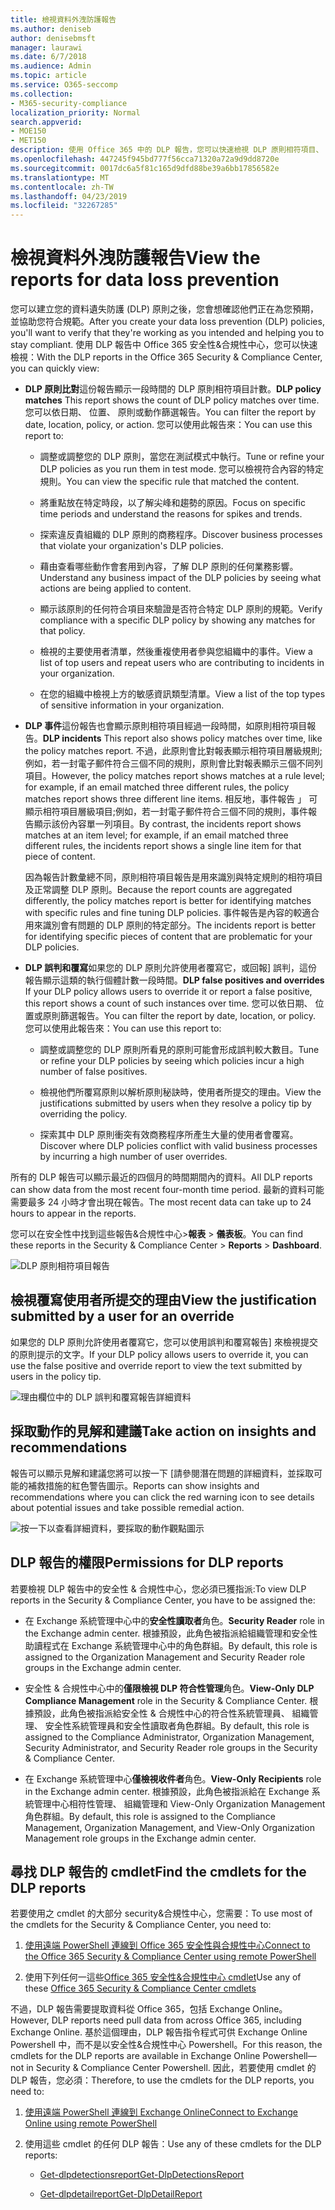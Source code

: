 ```yaml
---
title: 檢視資料外洩防護報告
ms.author: deniseb
author: denisebmsft
manager: laurawi
ms.date: 6/7/2018
ms.audience: Admin
ms.topic: article
ms.service: O365-seccomp
ms.collection:
- M365-security-compliance
localization_priority: Normal
search.appverid:
- MOE150
- MET150
description: 使用 Office 365 中的 DLP 報告，您可以快速檢視 DLP 原則相符項目、 覆寫或誤判; 的數請參閱是否它們在一段時間; 趨勢向上或向下以不同方式; 篩選報表然後選取圖形上線條上的一點檢視其他詳細資料。
ms.openlocfilehash: 447245f945bd777f56cca71320a72a9d9dd8720e
ms.sourcegitcommit: 0017dc6a5f81c165d9dfd88be39a6bb17856582e
ms.translationtype: MT
ms.contentlocale: zh-TW
ms.lasthandoff: 04/23/2019
ms.locfileid: "32267285"
---
```

# <a name="view-the-reports-for-data-loss-prevention"></a><span data-ttu-id="73b3a-103">檢視資料外洩防護報告</span><span class="sxs-lookup"><span data-stu-id="73b3a-103">View the reports for data loss prevention</span></span>

<span data-ttu-id="73b3a-104">您可以建立您的資料遺失防護 (DLP) 原則之後，您會想確認他們正在為您預期，並協助您符合規範。</span><span class="sxs-lookup"><span data-stu-id="73b3a-104">After you create your data loss prevention (DLP) policies, you'll want to verify that they're working as you intended and helping you to stay compliant.</span></span> <span data-ttu-id="73b3a-105">使用 DLP 報告中 Office 365 安全性&amp;合規性中心，您可以快速檢視：</span><span class="sxs-lookup"><span data-stu-id="73b3a-105">With the DLP reports in the Office 365 Security &amp; Compliance Center, you can quickly view:</span></span>
  
- <span data-ttu-id="73b3a-106">**DLP 原則比對**這份報告顯示一段時間的 DLP 原則相符項目計數。</span><span class="sxs-lookup"><span data-stu-id="73b3a-106">**DLP policy matches** This report shows the count of DLP policy matches over time.</span></span> <span data-ttu-id="73b3a-107">您可以依日期、 位置、 原則或動作篩選報告。</span><span class="sxs-lookup"><span data-stu-id="73b3a-107">You can filter the report by date, location, policy, or action.</span></span> <span data-ttu-id="73b3a-108">您可以使用此報告來：</span><span class="sxs-lookup"><span data-stu-id="73b3a-108">You can use this report to:</span></span> 
    
  - <span data-ttu-id="73b3a-109">調整或調整您的 DLP 原則，當您在測試模式中執行。</span><span class="sxs-lookup"><span data-stu-id="73b3a-109">Tune or refine your DLP policies as you run them in test mode.</span></span> <span data-ttu-id="73b3a-110">您可以檢視符合內容的特定規則。</span><span class="sxs-lookup"><span data-stu-id="73b3a-110">You can view the specific rule that matched the content.</span></span>
    
  - <span data-ttu-id="73b3a-111">將重點放在特定時段，以了解尖峰和趨勢的原因。</span><span class="sxs-lookup"><span data-stu-id="73b3a-111">Focus on specific time periods and understand the reasons for spikes and trends.</span></span>
    
  - <span data-ttu-id="73b3a-112">探索違反貴組織的 DLP 原則的商務程序。</span><span class="sxs-lookup"><span data-stu-id="73b3a-112">Discover business processes that violate your organization's DLP policies.</span></span>
    
  - <span data-ttu-id="73b3a-113">藉由查看哪些動作會套用到內容，了解 DLP 原則的任何業務影響。</span><span class="sxs-lookup"><span data-stu-id="73b3a-113">Understand any business impact of the DLP policies by seeing what actions are being applied to content.</span></span>
    
  - <span data-ttu-id="73b3a-114">顯示該原則的任何符合項目來驗證是否符合特定 DLP 原則的規範。</span><span class="sxs-lookup"><span data-stu-id="73b3a-114">Verify compliance with a specific DLP policy by showing any matches for that policy.</span></span>
    
  - <span data-ttu-id="73b3a-115">檢視的主要使用者清單，然後重複使用者參與您組織中的事件。</span><span class="sxs-lookup"><span data-stu-id="73b3a-115">View a list of top users and repeat users who are contributing to incidents in your organization.</span></span>
    
  - <span data-ttu-id="73b3a-116">在您的組織中檢視上方的敏感資訊類型清單。</span><span class="sxs-lookup"><span data-stu-id="73b3a-116">View a list of the top types of sensitive information in your organization.</span></span>
    
- <span data-ttu-id="73b3a-117">**DLP 事件**這份報告也會顯示原則相符項目經過一段時間，如原則相符項目報告。</span><span class="sxs-lookup"><span data-stu-id="73b3a-117">**DLP incidents** This report also shows policy matches over time, like the policy matches report.</span></span> <span data-ttu-id="73b3a-118">不過，此原則會比對報表顯示相符項目層級規則;例如，若一封電子郵件符合三個不同的規則，原則會比對報表顯示三個不同列項目。</span><span class="sxs-lookup"><span data-stu-id="73b3a-118">However, the policy matches report shows matches at a rule level; for example, if an email matched three different rules, the policy matches report shows three different line items.</span></span> <span data-ttu-id="73b3a-119">相反地，事件報告 」 可顯示相符項目層級項目;例如，若一封電子郵件符合三個不同的規則，事件報告顯示該份內容單一列項目。</span><span class="sxs-lookup"><span data-stu-id="73b3a-119">By contrast, the incidents report shows matches at an item level; for example, if an email matched three different rules, the incidents report shows a single line item for that piece of content.</span></span> 
    
  <span data-ttu-id="73b3a-120">因為報告計數彙總不同，原則相符項目報告是用來識別與特定規則的相符項目及正常調整 DLP 原則。</span><span class="sxs-lookup"><span data-stu-id="73b3a-120">Because the report counts are aggregated differently, the policy matches report is better for identifying matches with specific rules and fine tuning DLP policies.</span></span> <span data-ttu-id="73b3a-121">事件報告是內容的較適合用來識別會有問題的 DLP 原則的特定部分。</span><span class="sxs-lookup"><span data-stu-id="73b3a-121">The incidents report is better for identifying specific pieces of content that are problematic for your DLP policies.</span></span>
    
- <span data-ttu-id="73b3a-122">**DLP 誤判和覆寫**如果您的 DLP 原則允許使用者覆寫它，或回報] 誤判，這份報告顯示這類的執行個體計數一段時間。</span><span class="sxs-lookup"><span data-stu-id="73b3a-122">**DLP false positives and overrides** If your DLP policy allows users to override it or report a false positive, this report shows a count of such instances over time.</span></span> <span data-ttu-id="73b3a-123">您可以依日期、 位置或原則篩選報告。</span><span class="sxs-lookup"><span data-stu-id="73b3a-123">You can filter the report by date, location, or policy.</span></span> <span data-ttu-id="73b3a-124">您可以使用此報告來：</span><span class="sxs-lookup"><span data-stu-id="73b3a-124">You can use this report to:</span></span> 
    
  - <span data-ttu-id="73b3a-125">調整或調整您的 DLP 原則所看見的原則可能會形成誤判較大數目。</span><span class="sxs-lookup"><span data-stu-id="73b3a-125">Tune or refine your DLP policies by seeing which policies incur a high number of false positives.</span></span>
    
  - <span data-ttu-id="73b3a-126">檢視他們所覆寫原則以解析原則秘訣時，使用者所提交的理由。</span><span class="sxs-lookup"><span data-stu-id="73b3a-126">View the justifications submitted by users when they resolve a policy tip by overriding the policy.</span></span>
    
  - <span data-ttu-id="73b3a-127">探索其中 DLP 原則衝突有效商務程序所產生大量的使用者會覆寫。</span><span class="sxs-lookup"><span data-stu-id="73b3a-127">Discover where DLP policies conflict with valid business processes by incurring a high number of user overrides.</span></span>
    
<span data-ttu-id="73b3a-128">所有的 DLP 報告可以顯示最近的四個月的時間期間內的資料。</span><span class="sxs-lookup"><span data-stu-id="73b3a-128">All DLP reports can show data from the most recent four-month time period.</span></span> <span data-ttu-id="73b3a-129">最新的資料可能需要最多 24 小時才會出現在報告。</span><span class="sxs-lookup"><span data-stu-id="73b3a-129">The most recent data can take up to 24 hours to appear in the reports.</span></span>
  
<span data-ttu-id="73b3a-130">您可以在安全性中找到這些報告&amp;合規性中心\>**報表** \> **儀表板**。</span><span class="sxs-lookup"><span data-stu-id="73b3a-130">You can find these reports in the Security &amp; Compliance Center \> **Reports** \> **Dashboard**.</span></span>
  
![DLP 原則相符項目報告](media/117d20c9-d379-403f-ad68-1f5cd6c4e5cf.png)
  
## <a name="view-the-justification-submitted-by-a-user-for-an-override"></a><span data-ttu-id="73b3a-132">檢視覆寫使用者所提交的理由</span><span class="sxs-lookup"><span data-stu-id="73b3a-132">View the justification submitted by a user for an override</span></span>

<span data-ttu-id="73b3a-133">如果您的 DLP 原則允許使用者覆寫它，您可以使用誤判和覆寫報告] 來檢視提交的原則提示的文字。</span><span class="sxs-lookup"><span data-stu-id="73b3a-133">If your DLP policy allows users to override it, you can use the false positive and override report to view the text submitted by users in the policy tip.</span></span>
  
![理由欄位中的 DLP 誤判和覆寫報告詳細資料](media/e11e3126-026d-4e77-a16d-74a0686d1fa3.png)
  
## <a name="take-action-on-insights-and-recommendations"></a><span data-ttu-id="73b3a-135">採取動作的見解和建議</span><span class="sxs-lookup"><span data-stu-id="73b3a-135">Take action on insights and recommendations</span></span>

<span data-ttu-id="73b3a-136">報告可以顯示見解和建議您將可以按一下 [請參閱潛在問題的詳細資料，並採取可能的補救措施的紅色警告圖示。</span><span class="sxs-lookup"><span data-stu-id="73b3a-136">Reports can show insights and recommendations where you can click the red warning icon to see details about potential issues and take possible remedial action.</span></span>
  
![按一下以查看詳細資料，要採取的動作觀點圖示](media/51782036-7299-4960-8175-75c2b1637159.png)
  
## <a name="permissions-for-dlp-reports"></a><span data-ttu-id="73b3a-138">DLP 報告的權限</span><span class="sxs-lookup"><span data-stu-id="73b3a-138">Permissions for DLP reports</span></span>

<span data-ttu-id="73b3a-139">若要檢視 DLP 報告中的安全性 & 合規性中心，您必須已獲指派:</span><span class="sxs-lookup"><span data-stu-id="73b3a-139">To view DLP reports in the Security & Compliance Center, you have to be assigned the:</span></span>

- <span data-ttu-id="73b3a-140">在 Exchange 系統管理中心中的**安全性讀取者**角色。</span><span class="sxs-lookup"><span data-stu-id="73b3a-140">**Security Reader** role in the Exchange admin center.</span></span> <span data-ttu-id="73b3a-141">根據預設，此角色被指派給組織管理和安全性助讀程式在 Exchange 系統管理中心中的角色群組。</span><span class="sxs-lookup"><span data-stu-id="73b3a-141">By default, this role is assigned to the Organization Management and Security Reader role groups in the Exchange admin center.</span></span>

- <span data-ttu-id="73b3a-142">安全性 & 合規性中心中的**僅限檢視 DLP 符合性管理**角色。</span><span class="sxs-lookup"><span data-stu-id="73b3a-142">**View-Only DLP Compliance Management** role in the Security & Compliance Center.</span></span> <span data-ttu-id="73b3a-143">根據預設，此角色被指派給安全性 & 合規性中心的符合性系統管理員、 組織管理、 安全性系統管理員和安全性讀取者角色群組。</span><span class="sxs-lookup"><span data-stu-id="73b3a-143">By default, this role is assigned to the Compliance Administrator, Organization Management, Security Administrator, and Security Reader role groups in the Security & Compliance Center.</span></span>

- <span data-ttu-id="73b3a-144">在 Exchange 系統管理中心**僅檢視收件者**角色。</span><span class="sxs-lookup"><span data-stu-id="73b3a-144">**View-Only Recipients** role in the Exchange admin center.</span></span> <span data-ttu-id="73b3a-145">根據預設，此角色被指派給在 Exchange 系統管理中心相符性管理、 組織管理和 View-Only Organization Management 角色群組。</span><span class="sxs-lookup"><span data-stu-id="73b3a-145">By default, this role is assigned to the Compliance Management, Organization Management, and View-Only Organization Management role groups in the Exchange admin center.</span></span>

## <a name="find-the-cmdlets-for-the-dlp-reports"></a><span data-ttu-id="73b3a-146">尋找 DLP 報告的 cmdlet</span><span class="sxs-lookup"><span data-stu-id="73b3a-146">Find the cmdlets for the DLP reports</span></span>

<span data-ttu-id="73b3a-147">若要使用之 cmdlet 的大部分 security&amp;合規性中心，您需要：</span><span class="sxs-lookup"><span data-stu-id="73b3a-147">To use most of the cmdlets for the Security &amp; Compliance Center, you need to:</span></span>
  
1. [<span data-ttu-id="73b3a-148">使用遠端 PowerShell 連線到 Office 365 安全性與合規性中心</span><span class="sxs-lookup"><span data-stu-id="73b3a-148">Connect to the Office 365 Security &amp; Compliance Center using remote PowerShell</span></span>](http://go.microsoft.com/fwlink/?LinkID=799771&amp;clcid=0x409)
    
2. <span data-ttu-id="73b3a-149">使用下列任何一這些[Office 365 安全性&amp;合規性中心 cmdlet](http://go.microsoft.com/fwlink/?LinkID=799772&amp;clcid=0x409)</span><span class="sxs-lookup"><span data-stu-id="73b3a-149">Use any of these [Office 365 Security &amp; Compliance Center cmdlets](http://go.microsoft.com/fwlink/?LinkID=799772&amp;clcid=0x409)</span></span>
    
<span data-ttu-id="73b3a-150">不過，DLP 報告需要提取資料從 Office 365，包括 Exchange Online。</span><span class="sxs-lookup"><span data-stu-id="73b3a-150">However, DLP reports need pull data from across Office 365, including Exchange Online.</span></span> <span data-ttu-id="73b3a-151">基於這個理由，DLP 報告指令程式可供 Exchange Online Powershell 中，而不是以安全性&amp;合規性中心 Powershell。</span><span class="sxs-lookup"><span data-stu-id="73b3a-151">For this reason, the cmdlets for the DLP reports are available in Exchange Online Powershell—not in Security &amp; Compliance Center Powershell.</span></span> <span data-ttu-id="73b3a-152">因此，若要使用 cmdlet 的 DLP 報告，您必須：</span><span class="sxs-lookup"><span data-stu-id="73b3a-152">Therefore, to use the cmdlets for the DLP reports, you need to:</span></span>
  
1. [<span data-ttu-id="73b3a-153">使用遠端 PowerShell 連線到 Exchange Online</span><span class="sxs-lookup"><span data-stu-id="73b3a-153">Connect to Exchange Online using remote PowerShell</span></span>](http://go.microsoft.com/fwlink/?LinkID=799773&amp;clcid=0x409)
    
2. <span data-ttu-id="73b3a-154">使用這些 cmdlet 的任何 DLP 報告：</span><span class="sxs-lookup"><span data-stu-id="73b3a-154">Use any of these cmdlets for the DLP reports:</span></span>
    
      - [<span data-ttu-id="73b3a-155">Get-dlpdetectionsreport</span><span class="sxs-lookup"><span data-stu-id="73b3a-155">Get-DlpDetectionsReport</span></span>](http://go.microsoft.com/fwlink/?LinkID=799774&amp;clcid=0x409)
    
      - [<span data-ttu-id="73b3a-156">Get-dlpdetailreport</span><span class="sxs-lookup"><span data-stu-id="73b3a-156">Get-DlpDetailReport</span></span>](http://go.microsoft.com/fwlink/?LinkID=799775&amp;clcid=0x409)
    

